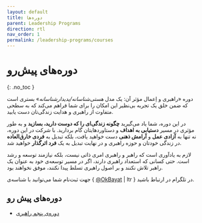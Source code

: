 ```yaml
---
layout: default
title: دوره‌ها
parent: Leadership Programs
direction: rtl
nav_order: 1
permalink: /leadership-programs/courses
---
```


# دوره‌های پیش‌رو
{: .no_toc }

دوره «راهبری و اِعمال مؤثر آن: یک مدل _هستی‌شناسانه/پدیدارشناسانه_» بستری است که ضمن خلق یک تجربه بی‌نظیر این امکان را برای شما فراهم می‌کند که به سطحی متفاوت از راهبری و هدایت زندگی‌تان دست یابید.

در این دوره، شما یاد می‌گیرید **چگونه زندگی‌ای را که دوست دارید، بسازید** و به طور مؤثری در مسیر **دستیابی به اهداف** و دستاوردهایتان گام بردارید. با شرکت در این دوره، نه تنها به **آزادی عمل** و **آرامش ذهنی** دست خواهید یافت، بلکه تبدیل به **فردی خارق‌العاده** در زندگی خودتان و حوزه راهبری و در نهایت تبدیل به یک **فرد اثرگذار** خواهید شد.

لازم به یادآوری است که راهبر و راهبری امری ذاتی نیست، بلکه نیازمند توسعه و رشد است. حتی کسانی که استعداد راهبری دارند، اگر در مسیر توسعه‌ی خود به عنوان یک راهبر تلاش نکنند و بر اصول راهبری تسلط پیدا نکنند، موفق نخواهند بود.

جهت ثبت‌نام شما می‌توانید با شناسه‌ی { [@OkBayat](https://t.me/OKBayat) | ltr } در تلگرام در ارتباط باشید.


## دوره‌های پیش رو

- [دوره‌ی پنجم راهبری](./courses/5th-leadership)
